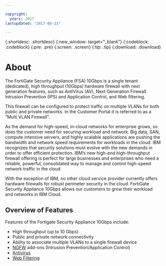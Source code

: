```yaml
---

copyright:
  years: 2017
lastupdated: "2017-08-21"

---
```


{:shortdesc: .shortdesc}
{:new_window: target="_blank"}
{:codeblock: .codeblock}
{:pre: .pre}
{:screen: .screen}
{:tip: .tip}
{:download: .download}

# About
The FortiGate Security Appliance (FSA) 10Gbps is a single tenant (dedicated), high throughput (10Gbps) hardware firewall with next generation features, such as AntiVirus (AV), Next Generation Firewall Intrusion Prevention (IPS) and Application Control, and Web filtering.

This firewall can be configured to protect traffic on multiple VLANs for both public and private networks. In the Customer Portal it is referred to as a “Multi VLAN Firewall”.

As the demand for high-speed, in-cloud networks for enterprise grows, so does the customer need for securing workload and network. Big data, SAN, compute intensive servers, and highly scalable applications are pushing the bandwidth and network speed requirements for workloads in the cloud. IBM recognizes that security solutions must evolve with the new demands in order to offer efficient protection. IBM’s new high-end high-throughput firewall offering is perfect for large businesses and enterprises who need a reliable, powerful, consolidated way to manage and control high-speed network traffic in the cloud.

With the exception of IBM, no other cloud service provider currently offers hardware firewalls for robust perimeter security in the cloud. FortiGate Security Appliance 10Gbps allows our customers to grow their workload and networks in IBM Cloud.

## Overview of Features

Features of the Fortigate Security Appliance 10Gbps include:

* High throughput (up to 10 Gbps)
* Public and private network connectivity
* Ability to associate multiple VLANs to a single firewall device
* [NGFW](fortiguard-addons.html) add-ons (Intrusion Prevention/Application Control)
* [Antivirus](fortiguard-addons.html)
* [Web Filtering](fortiguard-addons.html)